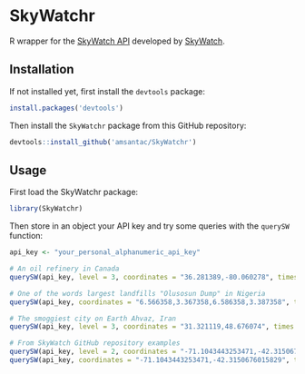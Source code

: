 
# SkyWatchr

R wrapper for the [SkyWatch API] developed by [SkyWatch].

## Installation

If not installed yet, first install the `devtools` package:


```r
install.packages('devtools')
```

Then install the `SkyWatchr` package from this GitHub repository:


```r
devtools::install_github('amsantac/SkyWatchr')
```

## Usage

First load the SkyWatchr package:


```r
library(SkyWatchr)
```
Then store in an object your API key and try some queries with the `querySW` function:


```r
api_key <- "your_personal_alphanumeric_api_key"

# An oil refinery in Canada
querySW(api_key, level = 3, coordinates = "36.281389,-80.060278", times = 2015)

# One of the words largest landfills "Olusosun Dump" in Nigeria
querySW(api_key, coordinates = "6.566358,3.367358,6.586358,3.387358", times = "2015")

# The smoggiest city on Earth Ahvaz, Iran
querySW(api_key, level = 3, coordinates = "31.321119,48.676074", times = "2015-06")

# From SkyWatch GitHub repository examples
querySW(api_key, level = 2, coordinates = "-71.1043443253471,-42.3150676015829", times = "2009-12-25")
querySW(api_key, coordinates = "-71.1043443253471,-42.3150676015829", times = "2009-12-25")
```

[SkyWatch]: http://www.skywatch.co/
[SkyWatch API]: https://github.com/skywatchspaceapps/api/blob/master/README.md
